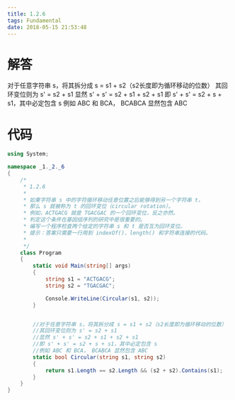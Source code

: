 ```yaml
---
title: 1.2.6
tags: Fundamental
date: 2018-05-15 21:53:48
---
```


# 解答

对于任意字符串 s，将其拆分成 s = s1 + s2（s2长度即为循环移动的位数）  其回环变位则为 s' = s2 + s1 
显然 s' + s' = s2 + s1 + s2 + s1 
即 s' + s' = s2 + s + s1，其中必定包含 s 
例如 ABC 和 BCA， BCABCA 显然包含 ABC

# 代码

```csharp
using System;

namespace _1._2._6
{
    /*
     * 1.2.6
     * 
     * 如果字符串 s 中的字符循环移动任意位置之后能够得到另一个字符串 t，
     * 那么 s 就被称为 t 的回环变位（circular rotation）。
     * 例如，ACTGACG 就是 TGACGAC 的一个回环变位，反之亦然。
     * 判定这个条件在基因组序列的研究中是很重要的。
     * 编写一个程序检查两个给定的字符串 s 和 t 是否互为回环变位。
     * 提示：答案只需要一行用到 indexOf()、length() 和字符串连接的代码。
     * 
     */
    class Program
    {
        static void Main(string[] args)
        {
            string s1 = "ACTGACG";
            string s2 = "TGACGAC";

            Console.WriteLine(Circular(s1, s2));
        }


        //对于任意字符串 s，将其拆分成 s = s1 + s2（s2长度即为循环移动的位数）
        //其回环变位则为 s' = s2 + s1
        //显然 s' + s' = s2 + s1 + s2 + s1
        //即 s' + s' = s2 + s + s1，其中必定包含 s
        //例如 ABC 和 BCA， BCABCA 显然包含 ABC
        static bool Circular(string s1, string s2)
        {
            return s1.Length == s2.Length && (s2 + s2).Contains(s1);
        }
    }
}
```

